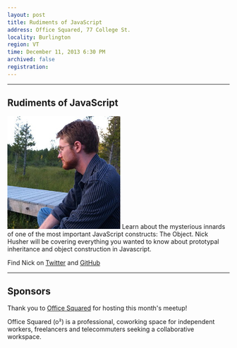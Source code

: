 ```yaml
---
layout: post
title: Rudiments of JavaScript
address: Office Squared, 77 College St.
locality: Burlington
region: VT
time: December 11, 2013 6:30 PM
archived: false
registration: 
---
```


---
## Rudiments of JavaScript

![Nick Husher](/images/speakers/nick_husher.jpg)
Learn about the mysterious innards of one of the most important JavaScript constructs: The Object. Nick Husher will be covering everything you wanted to know about prototypal inheritance and object construction in Javascript.

Find Nick on [Twitter](https://twitter.com/teslanick) and [GitHub](https://github.com/nhusher)

---
## Sponsors

Thank you to [Office Squared](http://www.officesquaredvt.com/) for hosting this month's meetup!

Office Squared (o&sup2;) is a professional, coworking space for independent workers, freelancers and telecommuters seeking a collaborative workspace.
